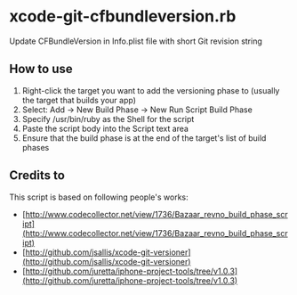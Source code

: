 xcode-git-cfbundleversion.rb
============================

Update CFBundleVersion in Info.plist file with short Git revision string

How to use
----------

1. Right-click the target you want to add the versioning phase to (usually the target that builds your app)
2. Select: Add -> New Build Phase -> New Run Script Build Phase
3. Specify /usr/bin/ruby as the Shell for the script
4. Paste the script body into the Script text area
5. Ensure that the build phase is at the end of the target's list of build phases

Credits to
----------

This script is based on following people's works:

* [http://www.codecollector.net/view/1736/Bazaar_revno_build_phase_script](http://www.codecollector.net/view/1736/Bazaar_revno_build_phase_script)
* [http://github.com/jsallis/xcode-git-versioner](http://github.com/jsallis/xcode-git-versioner)
* [http://github.com/juretta/iphone-project-tools/tree/v1.0.3](http://github.com/juretta/iphone-project-tools/tree/v1.0.3)
